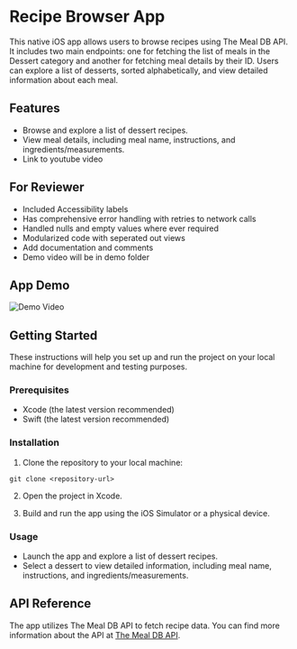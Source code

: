 # Recipe Browser App

This native iOS app allows users to browse recipes using The Meal DB API. It includes two main endpoints: one for fetching the list of meals in the Dessert category and another for fetching meal details by their ID. Users can explore a list of desserts, sorted alphabetically, and view detailed information about each meal.

## Features

- Browse and explore a list of dessert recipes.
- View meal details, including meal name, instructions, and ingredients/measurements.
- Link to youtube video

## For Reviewer 

- Included Accessibility labels
- Has comprehensive error handling with retries to network calls
- Handled nulls and empty values where ever required
- Modularized code with seperated out views
- Add documentation and comments
- Demo video will be in demo folder

## App Demo

![Demo Video](https://www.youtube.com/shorts/6YvEiOFGuS8)

## Getting Started

These instructions will help you set up and run the project on your local machine for development and testing purposes.

### Prerequisites

- Xcode (the latest version recommended)
- Swift (the latest version recommended)

### Installation

1. Clone the repository to your local machine:

```
git clone <repository-url>
```

2. Open the project in Xcode.

3. Build and run the app using the iOS Simulator or a physical device.

### Usage

- Launch the app and explore a list of dessert recipes.
- Select a dessert to view detailed information, including meal name, instructions, and ingredients/measurements.

## API Reference

The app utilizes The Meal DB API to fetch recipe data. You can find more information about the API at [The Meal DB API](https://themealdb.com/api.php).

